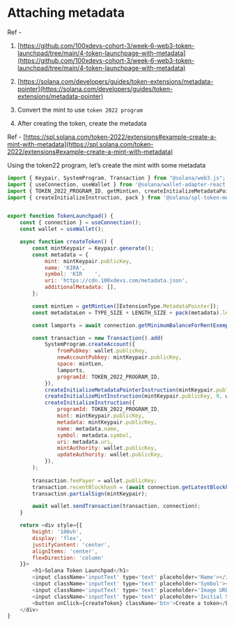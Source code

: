 # Attaching metadata

Ref -

1.  [https://github.com/100xdevs-cohort-3/week-6-web3-token-launchpad/tree/main/4-token-launchpage-with-metadata](https://github.com/100xdevs-cohort-3/week-6-web3-token-launchpad/tree/main/4-token-launchpage-with-metadata)

2.  [https://solana.com/developers/guides/token-extensions/metadata-pointer](https://solana.com/developers/guides/token-extensions/metadata-pointer)

3.  Convert the mint to use `token 2022 program`

4.  After creating the token, create the metadata

Ref - [https://spl.solana.com/token-2022/extensions#example-create-a-mint-with-metadata](https://spl.solana.com/token-2022/extensions#example-create-a-mint-with-metadata)

Using the token22 program, let’s create the mint with some metadata

```javascript
import { Keypair, SystemProgram, Transaction } from "@solana/web3.js";
import { useConnection, useWallet } from '@solana/wallet-adapter-react';
import { TOKEN_2022_PROGRAM_ID, getMintLen, createInitializeMetadataPointerInstruction, createInitializeMintInstruction, TYPE_SIZE, LENGTH_SIZE, ExtensionType } from "@solana/spl-token"
import { createInitializeInstruction, pack } from '@solana/spl-token-metadata';


export function TokenLaunchpad() {
    const { connection } = useConnection();
    const wallet = useWallet();

    async function createToken() {
        const mintKeypair = Keypair.generate();
        const metadata = {
            mint: mintKeypair.publicKey,
            name: 'KIRA',
            symbol: 'KIR    ',
            uri: 'https://cdn.100xdevs.com/metadata.json',
            additionalMetadata: [],
        };

        const mintLen = getMintLen([ExtensionType.MetadataPointer]);
        const metadataLen = TYPE_SIZE + LENGTH_SIZE + pack(metadata).length;

        const lamports = await connection.getMinimumBalanceForRentExemption(mintLen + metadataLen);

        const transaction = new Transaction().add(
            SystemProgram.createAccount({
                fromPubkey: wallet.publicKey,
                newAccountPubkey: mintKeypair.publicKey,
                space: mintLen,
                lamports,
                programId: TOKEN_2022_PROGRAM_ID,
            }),
            createInitializeMetadataPointerInstruction(mintKeypair.publicKey, wallet.publicKey, mintKeypair.publicKey, TOKEN_2022_PROGRAM_ID),
            createInitializeMintInstruction(mintKeypair.publicKey, 9, wallet.publicKey, null, TOKEN_2022_PROGRAM_ID),
            createInitializeInstruction({
                programId: TOKEN_2022_PROGRAM_ID,
                mint: mintKeypair.publicKey,
                metadata: mintKeypair.publicKey,
                name: metadata.name,
                symbol: metadata.symbol,
                uri: metadata.uri,
                mintAuthority: wallet.publicKey,
                updateAuthority: wallet.publicKey,
            }),
        );
            
        transaction.feePayer = wallet.publicKey;
        transaction.recentBlockhash = (await connection.getLatestBlockhash()).blockhash;
        transaction.partialSign(mintKeypair);

        await wallet.sendTransaction(transaction, connection);
    }

    return <div style={{
        height: '100vh',
        display: 'flex',
        justifyContent: 'center',
        alignItems: 'center',
        flexDirection: 'column'
    }}>
        <h1>Solana Token Launchpad</h1>
        <input className='inputText' type='text' placeholder='Name'></input> <br />
        <input className='inputText' type='text' placeholder='Symbol'></input> <br />
        <input className='inputText' type='text' placeholder='Image URL'></input> <br />
        <input className='inputText' type='text' placeholder='Initial Supply'></input> <br />
        <button onClick={createToken} className='btn'>Create a token</button>
    </div>
}
```
